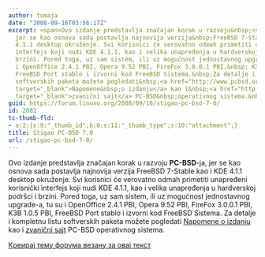 ```yaml
---
author: tomaja
date: "2008-09-16T03:56:17Z"
excerpt: <span>Ovo izdanje predstavlja značajan korak u razvoju&nbsp;<strong>PC-BSD</strong>-ja,
  jer se kao osnova sada postavlja najnovija verzija&nbsp;FreeBSD 7-Stable kao i KDE
  4.1.1 desktop okruženje. Svi korisnici će verovatno odmah primetiti unapređeni korisnički
  interfejs koji nudi KDE 4.1.1, kao i velika unapređenja u hardverskoj podr&scaron;ci&nbsp;i
  brzini. Pored toga, uz sam sistem, ili uz mogućnost jednostavnog upgrade-a, tu su
  i OpenOffice 2.4.1 PBI, Opera 9.52 PBI, FireFox 3.0.0.1 PBI,&nbsp; K3B 1.0.5 PBI,
  FreeBSD Port stablo i izvorni kod FreeBSD Sistema.&nbsp;Za detalje i kompletnu listu
  softverskih paketa možete pogledati&nbsp;<a href="http://www.pcbsd.org/content/view/28/11/"
  target="_blank">Napomene&nbsp;o izdanju</a> kao i&nbsp;<a href="http://www.pcbsd.org"
  target="_blank">zvanični sajt</a> PC-BSD&nbsp;operativnog sistema.&nbsp;</span>
guid: https://forum.linuxo.org/2008/09/16/stigao-pc-bsd-7-0/
id: 2082
tc-thumb-fld:
- a:2:{s:9:"_thumb_id";b:0;s:11:"_thumb_type";s:10:"attachment";}
title: Stigao PC-BSD 7.0
url: /stigao-pc-bsd-7-0/
---
```

<span>Ovo izdanje predstavlja značajan korak u razvoju&nbsp;<strong>PC-BSD</strong>-ja, jer se kao osnova sada postavlja najnovija verzija&nbsp;FreeBSD 7-Stable kao i KDE 4.1.1 desktop okruženje. Svi korisnici će verovatno odmah primetiti unapređeni korisnički interfejs koji nudi KDE 4.1.1, kao i velika unapređenja u hardverskoj podr&scaron;ci&nbsp;i brzini. Pored toga, uz sam sistem, ili uz mogućnost jednostavnog upgrade-a, tu su i OpenOffice 2.4.1 PBI, Opera 9.52 PBI, FireFox 3.0.0.1 PBI,&nbsp; K3B 1.0.5 PBI, FreeBSD Port stablo i izvorni kod FreeBSD Sistema.&nbsp;Za detalje i kompletnu listu softverskih paketa možete pogledati&nbsp;<a href="http://www.pcbsd.org/content/view/28/11/" target="_blank">Napomene&nbsp;o izdanju</a> kao i&nbsp;<a href="http://www.pcbsd.org" target="_blank">zvanični sajt</a> PC-BSD&nbsp;operativnog sistema.&nbsp;</span><!--break-->

[Креирај тему форума везану за овај текст](https://linuxo.org/nova-tema-na-forumu/?se_pid=2082)